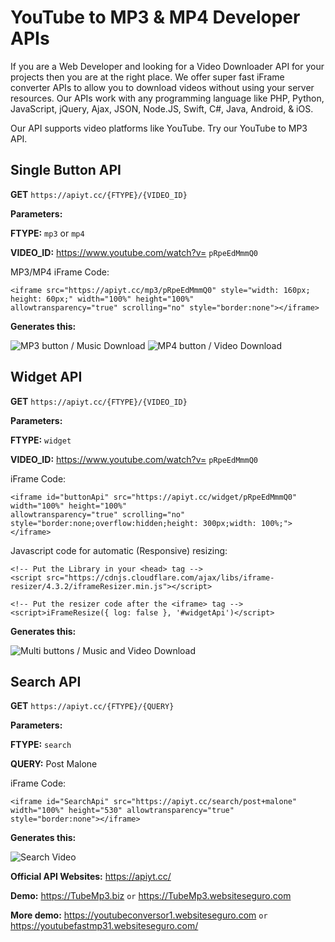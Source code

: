 # YouTube to MP3 & MP4 Developer APIs
If you are a Web Developer and looking for a Video Downloader API for your projects then you are at the right place. We offer super fast iFrame converter APIs to allow you to download videos without using your server resources. Our APIs work with any programming language like PHP, Python, JavaScript, jQuery, Ajax, JSON, Node.JS, Swift, C#, Java, Android, & iOS.

Our API supports video platforms like YouTube. Try our YouTube to MP3 API.

## Single Button API

**GET** `https://apiyt.cc/{FTYPE}/{VIDEO_ID}`

**Parameters:**

**FTYPE:** `mp3` or `mp4`

**VIDEO_ID:** https://www.youtube.com/watch?v= `pRpeEdMmmQ0`

MP3/MP4 iFrame Code:
```
<iframe src="https://apiyt.cc/mp3/pRpeEdMmmQ0" style="width: 160px; height: 60px;" width="100%" height="100%"
allowtransparency="true" scrolling="no" style="border:none"></iframe>
```
**Generates this:**

![MP3 button / Music Download](https://apiyt.cc/assets/images/mp3.png)
![MP4 button / Video Download](https://apiyt.cc/assets/images/mp4.png)


## Widget API

**GET** `https://apiyt.cc/{FTYPE}/{VIDEO_ID}`

**Parameters:**

**FTYPE:** `widget`

**VIDEO_ID:** https://www.youtube.com/watch?v= `pRpeEdMmmQ0`

iFrame Code:
```
<iframe id="buttonApi" src="https://apiyt.cc/widget/pRpeEdMmmQ0" width="100%" height="100%"
allowtransparency="true" scrolling="no" style="border:none;overflow:hidden;height: 300px;width: 100%;"></iframe>

```
Javascript code for automatic (Responsive) resizing:
```
<!-- Put the Library in your <head> tag -->
<script src="https://cdnjs.cloudflare.com/ajax/libs/iframe-resizer/4.3.2/iframeResizer.min.js"></script>

<!-- Put the resizer code after the <iframe> tag -->
<script>iFrameResize({ log: false }, '#widgetApi')</script>
```
**Generates this:**

![Multi buttons / Music and Video Download](https://apiyt.cc/assets/images/widgets.png)

## Search API

**GET** `https://apiyt.cc/{FTYPE}/{QUERY}`

**Parameters:**

**FTYPE:** `search`

**QUERY:** Post Malone

iFrame Code:
```
<iframe id="SearchApi" src="https://apiyt.cc/search/post+malone" width="100%" height="530" allowtransparency="true" style="border:none"></iframe>
```
**Generates this:**

![Search Video](https://apiyt.cc/assets/images/search.png)


**Official API Websites:** https://apiyt.cc/

**Demo:** https://TubeMp3.biz `or` https://TubeMp3.websiteseguro.com

**More demo:** https://youtubeconversor1.websiteseguro.com `or` https://youtubefastmp31.websiteseguro.com/
